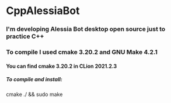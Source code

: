 # CppAlessiaBot
### I'm developing Alessia Bot desktop open source just to practice C++
### To compile I used cmake 3.20.2 and GNU Make 4.2.1
#### You can find cmake 3.20.2 in CLion 2021.2.3
##### To compile and install:
cmake ./ && sudo make